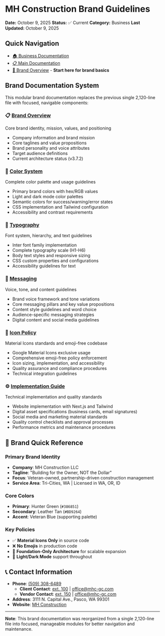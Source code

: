 # MH Construction Brand Guidelines

**Date:** October 9, 2025
**Status:** ✅ Current
**Category:** Business
**Last Updated:** October 9, 2025

## Quick Navigation

- [🏠 Business Documentation](../README.md)
- [📋 Main Documentation](../../README.md)
- [🎯 Brand Overview](./brand-overview.md) - **Start here for brand basics**

## Brand Documentation System

This modular brand documentation replaces the previous single 2,120-line file with
focused, navigable components:

### 📋 [Brand Overview](./brand-overview.md)

Core brand identity, mission, values, and positioning

- Company information and brand mission
- Core taglines and value propositions
- Brand personality and voice attributes
- Target audience definitions
- Current architecture status (v3.7.2)

### 🎨 [Color System](./color-system.md)

Complete color palette and usage guidelines

- Primary brand colors with hex/RGB values
- Light and dark mode color palettes
- Semantic colors for success/warning/error states
- CSS implementation and Tailwind configuration
- Accessibility and contrast requirements

### 📝 [Typography](./typography.md)

Font system, hierarchy, and text guidelines

- Inter font family implementation
- Complete typography scale (H1-H6)
- Body text styles and responsive sizing
- CSS custom properties and configurations
- Accessibility guidelines for text

### 💬 [Messaging](./messaging.md)

Voice, tone, and content guidelines

- Brand voice framework and tone variations
- Core messaging pillars and key value propositions
- Content style guidelines and word choice
- Audience-specific messaging strategies
- Digital content and social media guidelines

### 🔧 [Icon Policy](./icon-policy.md)

Material Icons standards and emoji-free codebase

- Google Material Icons exclusive usage
- Comprehensive emoji-free policy enforcement
- Icon sizing, implementation, and accessibility
- Quality assurance and compliance procedures
- Technical integration guidelines

### ⚙️ [Implementation Guide](./implementation-guide.md)

Technical implementation and quality standards

- Website implementation with Next.js and Tailwind
- Digital asset specifications (business cards, email signatures)
- Social media and marketing material standards
- Quality control checklists and approval processes
- Performance metrics and maintenance procedures

## 🎨 Brand Quick Reference

### Primary Brand Identity

- **Company**: MH Construction LLC
- **Tagline**: "Building for the Owner, NOT the Dollar"
- **Focus**: Veteran-owned, partnership-driven construction management
- **Service Area**: Tri-Cities, WA | Licensed in WA, OR, ID

### Core Colors

- **Primary**: Hunter Green (`#386851`)
- **Secondary**: Leather Tan (`#BD9264`)
- **Accent**: Veteran Blue (supporting palette)

### Key Policies

- ✅ **Material Icons Only** in source code
- ❌ **No Emojis** in production code
- 🎨 **Foundation-Only Architecture** for scalable expansion
- 📱 **Light/Dark Mode** support throughout

## 📞 Contact Information

- **Phone**: [(509) 308-6489](tel:+15093086489)
  - **Client Contact**: [ext. 100](tel:+15093086489,100) | [office@mhc-gc.com](mailto:office@mhc-gc.com)
  - **Vendor Contact**: [ext. 150](tel:+15093086489,150) | [office@mhc-gc.com](mailto:office@mhc-gc.com)
- **Address**: 3111 N. Capital Ave., Pasco, WA 99301
- **Website**: [MH Construction](https://www.mhc-gc.com)

---

**Note**: This brand documentation was reorganized from a single 2,120-line file
into focused, manageable modules for better navigation and maintenance.

